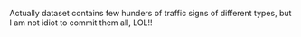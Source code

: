 Actually dataset contains few hunders of traffic signs of different types, but I am not idiot to commit them all, LOL!!
